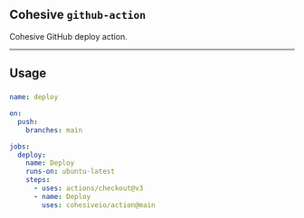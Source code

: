 ## Cohesive `github-action`

Cohesive GitHub deploy action.

___

## Usage

###

```yaml
name: deploy

on:
  push:
    branches: main

jobs:
  deploy:
    name: Deploy
    runs-on: ubuntu-latest
    steps:
      - uses: actions/checkout@v3
      - name: Deploy
        uses: cohesiveio/action@main

```
